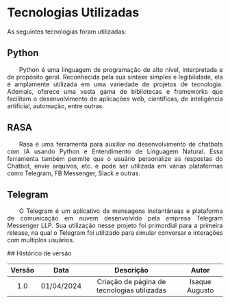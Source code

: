 # Tecnologias Utilizadas

As seguintes tecnologias foram utilizadas:
## Python
<p align="justify">&emsp;&emsp;Python é uma linguagem de programação de alto nível, interpretada e de propósito geral. Reconhecida pela sua sintaxe simples e legibilidade, ela é amplamente utilizada em uma variedade de projetos de tecnologia. Ademais, oferece uma vasta gama de bibliotecas e frameworks que facilitam o desenvolvimento de aplicações web, científicas, de inteligência artificial, automação, entre outras.</p>

## RASA
<p align="justify">&emsp;&emsp;Rasa é uma ferramenta para auxiliar no desenvolvimento de chatbots com IA usando Python e Entendimento de Linguagem Natural. Essa ferramenta também permite que o usuário personalize as respostas do Chatbot, envie arquivos, etc. e pode ser utilizada em várias plataformas como Telegram, FB Messenger, Slack e outras.</p>

## Telegram
<p align="justify">&emsp;&emsp;O Telegram é um aplicativo de mensagens instantâneas e plataforma de comunicação em nuvem desenvolvido pela empresa Telegram Messenger LLP. Sua utilização nesse projeto foi primordial para a primeira release, na qual o Telegram foi utilizado para simular conversar e interações com multíplos usuários.</p>
## Histórico de versão

| Versão |    Data    |                  Descrição                  |     Autor      |
| :----: |:----------:|:-------------------------------------------:|:--------------:|
|  1.0   | 01/04/2024 | Criação de página de tecnologias utilizadas | Isaque Augusto |